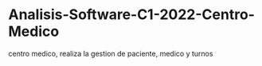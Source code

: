 # Analisis-Software-C1-2022-Centro-Medico
centro medico, realiza la gestion de paciente, medico y turnos
